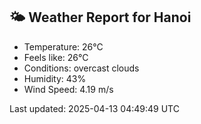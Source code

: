 <!-- WEATHER-START -->
## 🌤 Weather Report for Hanoi

- Temperature: 26°C
- Feels like: 26°C
- Conditions: overcast clouds
- Humidity: 43%
- Wind Speed: 4.19 m/s

Last updated: 2025-04-13 04:49:49 UTC
<!-- WEATHER-END -->
